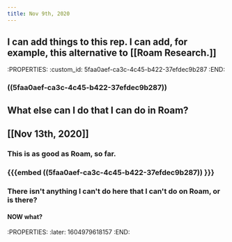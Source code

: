 ```yaml
---
title: Nov 9th, 2020
---
```


## I can add things to this rep. I can add, for example, this alternative to [[Roam Research.]]
:PROPERTIES:
:custom_id: 5faa0aef-ca3c-4c45-b422-37efdec9b287
:END:
### ((5faa0aef-ca3c-4c45-b422-37efdec9b287))
##
## What else can I do that I can do in Roam?
## [[Nov 13th, 2020]]
### This is as good as Roam, so far.
### {{{embed ((5faa0aef-ca3c-4c45-b422-37efdec9b287)) }}}
### There isn't anything I can't do here that I can't do on Roam, or is there?
#### NOW what?
:PROPERTIES:
:later: 1604979618157
:END:
####
